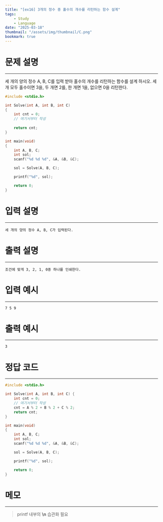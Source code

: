 ```yaml
---
title: "[ex16] 3개의 정수 중 홀수의 개수를 리턴하는 함수 설계"
tags:
    - Study
    - Language
date: "2025-03-18"
thumbnail: "/assets/img/thumbnail/C.png"
bookmark: true
---
```

# 문제 설명
---
세 개의 양의 정수 A, B, C를 입력 받아 홀수의 개수를 리턴하는 함수를 설계 하시오.
세 개 모두 홀수이면 3을, 두 개면 2를, 한 개면 1을, 없으면 0을 리턴한다.

```c
#include <stdio.h>

int Solve(int A, int B, int C) 
{
	int cnt = 0;
	// 여기서부터 작성
	
	return cnt;
}

int main(void)
{
	int A, B, C;
	int sol;
	scanf("%d %d %d", &A, &B, &C);

	sol = Solve(A, B, C);

	printf("%d", sol);

	return 0;
}
```

# 입력 설명
---

```
세 개의 양의 정수 A, B, C가 입력된다.
```

# 출력 설명
---

```
조건에 맞게 3, 2, 1, 0중 하나를 인쇄한다.
```

# 입력 예시
---

```
7 5 9
```

# 출력 예시
---

```
3
```

# 정답 코드
---

```c
#include <stdio.h>

int Solve(int A, int B, int C) {
	int cnt = 0;
	// 여기서부터 작성
	cnt = A % 2 + B % 2 + C % 2;
	return cnt;
}

int main(void)
{
	int A, B, C;
	int sol;
	scanf("%d %d %d", &A, &B, &C);

	sol = Solve(A, B, C);

	printf("%d", sol);

	return 0;
}
```

# 메모
---
> printf 내부의 **\n** 습관화 필요